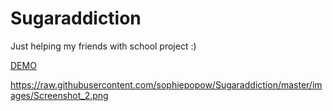 # Sugaraddiction
Just helping my friends with school project :)

[DEMO](https://sophiepopow.github.io/Sugaraddiction/)

https://raw.githubusercontent.com/sophiepopow/Sugaraddiction/master/images/Screenshot_2.png
